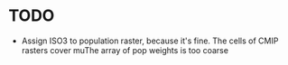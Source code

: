 # TODO
+ Assign ISO3 to population raster, because it's fine. The cells of CMIP rasters cover muThe array of pop weights is too coarse 
